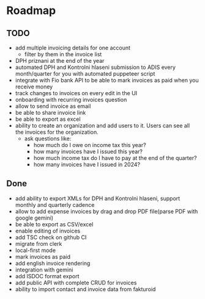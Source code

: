# Roadmap

## TODO

- add multiple invoicing details for one account
  - filter by them in the invoice list
- DPH priznani at the end of the year
- automated DPH and Kontrolni hlaseni submission to ADIS every month/quarter for you with automated puppeteer script
- integrate with Fio bank API to be able to mark invoices as paid when you receive money
- track changes to invoices on every edit in the UI
- onboarding with recurring invoices question
- allow to send invoice as email
- be able to share invoice link
- be able to export as excel
- ability to create an organization and add users to it. Users can see all the invoices for the organization.
  - ask questions like:
    - how much do I owe on income tax this year?
    - how many invoices have I issued this year?
    - how much income tax do I have to pay at the end of the quarter?
    - how many invoices have I issued in 2024?

## Done

- add ability to export XMLs for DPH and Kontrolni hlaseni, support monthly and quarterly cadence
- allow to add expense invoices by drag and drop PDF file(parse PDF with google gemini)
- be able to export as CSV/excel
- enable editing of invoices
- add TSC check on github CI
- migrate from clerk
- local-first mode
- mark invoices as paid
- add english invoice rendering
- integration with gemini
- add ISDOC format export
- add public API with complete CRUD for invoices
- ability to import contact and invoice data from fakturoid
